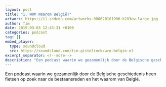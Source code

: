 ```yaml
---
layout: post
title: "1. WRM Waarom België?"
artwork: https://i1.sndcdn.com/artworks-000620101990-k283cw-large.jpg
author: Tim
date: 2019-03-03 12:43:31 +0100
categories: podcast
tag: []
embed_player:
  type: soundcloud
  src: https://soundcloud.com/tim-gistelinck/wrm-belgie-e1
excerpt_separator: <!--more-->
description: "Een podcast waarin we gezamenlijk door de Belgische geschiedenis heen fietsen op zoek naar de bestaansreden en het waarom van België."
---
```

Een podcast waarin we gezamenlijk door de Belgische geschiedenis heen fietsen op zoek naar de bestaansreden en het waarom van België.
